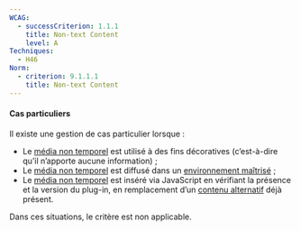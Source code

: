 ```yaml
---
WCAG:
  - successCriterion: 1.1.1
    title: Non-text Content
    level: A
Techniques:
  - H46
Norm:
  - criterion: 9.1.1.1
    title: Non-text Content
---
```


#### Cas particuliers

Il existe une gestion de cas particulier lorsque :

- Le [média non temporel](#media-non-temporel) est utilisé à des fins décoratives (c’est-à-dire qu’il n’apporte aucune information) ;
- Le [média non temporel](#media-non-temporel) est diffusé dans un [environnement maîtrisé](#environnement-maitrise) ;
- Le [média non temporel](#media-non-temporel) est inséré via JavaScript en vérifiant la présence et la version du plug-in, en remplacement d’un [contenu alternatif](#contenu-alternatif) déjà présent.

Dans ces situations, le critère est non applicable.
